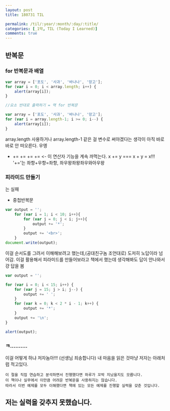 ```yaml
---
layout: post
title: 180731 TIL

permalink: /til/:year/:month/:day/:title/
categories: [_1막, TIL (Today I Learned)]
comments: true
---
```


## 반복문

### for 반복문과 배열
```javascript
var array = ['포도', '사과', '바나나', '망고'];
for (var i = 0; i < array.length; i++) {
    alert(array[i]);
}

//요소 반대로 출력하기 = 역 for 반복문

var array = ['포도', '사과', '바나나', '망고'];
for (var i = array.length-1; i >= 0; i--) {
    alert(array[i]);
}
```

array.length 사용하거나 array.length-1 같은 걸 변수로 써야겠다는 생각이 아직 바로바로 안 떠오른다. 우엥

- += += +=
+= <- 이 연산자 기능을 계속 까먹는다.
x += y   ===  x + y = x!!! '+='는 좌항+우항=좌항, 좌우왕좌왕좌우와아우왕

### 피라미드 만들기
는 실패

- 중첩반복문
```javascript
var output = '';
	for (var i = 1; i < 10; i++){
		for (var j = 0; j < i; j++){
			output += '*';
        }
		output += '<br>';
    }
document.write(output);
```
이걸 순서도를 그려서 이해해보려고 했는데,(공대친구놈 조언대로)
도저히 노답이라 넘어감.
이걸 활용해서 피라미드를 만들어보라고 책에서 했는데 생각해봐도 답이 안나와서 걍 답을 봄

```javascript
var output = '';

for (var i = 0; i < 15; i++) {
    for (var j = 15; j > i; j--) {
        output += ' ';
    }
    for (var k = 0; k < 2 * i - 1; k++) {
        output += '*';
    }
    output += '\n';
}

alert(output);
```

### ㅋ..........
이걸 어떻게 하냐 저자놈아!!! (선생님 죄송합니다)
내 마음을 읽은 것마냥 저자는 아래처럼 적고있다.

```text
이 절을 직접 연습하고 분석하면서 진행했다면 하루가 꼬박 지났을지도 모릅니다.
이 책이나 실무에서 이만큼 어려운 반복문을 사용하지는 않습니다.
따라서 이번 예제를 모두 이해했다면 책에 있는 모든 예제를 진행할 실력을 갖춘 것입니다.
```

## 저는 실력을 갖추지 못했습니다.


